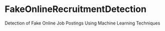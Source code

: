 # FakeOnlineRecruitmentDetection
Detection of Fake Online Job Postings Using Machine Learning Techniques
